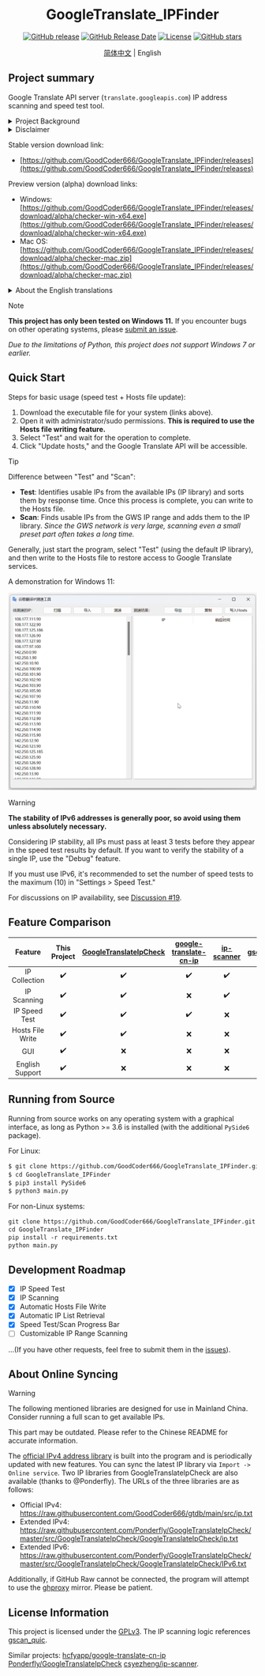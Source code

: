 <div align="center">

<h1>GoogleTranslate_IPFinder</h1>

<a href="http://github.com/GoodCoder666/GoogleTranslate_IPFinder/releases"><img alt="GitHub release" src="https://img.shields.io/github/release/GoodCoder666/GoogleTranslate_IPFinder.svg" /></a>
<a href="http://github.com/GoodCoder666/GoogleTranslate_IPFinder/releases"><img alt="GitHub Release Date" src="https://img.shields.io/github/release-date/GoodCoder666/GoogleTranslate_IPFinder.svg" /></a>
<a href="http://github.com/GoodCoder666/GoogleTranslate_IPFinder/LICENSE.md"><img alt="License" src="https://img.shields.io/github/license/GoodCoder666/GoogleTranslate_IPFinder.svg" /></a>
<a href="http://github.com/GoodCoder666/GoogleTranslate_IPFinder/stargazers"><img alt="GitHub stars" src="https://img.shields.io/github/stars/GoodCoder666/GoogleTranslate_IPFinder.svg?style=social" /></a>

<a href="./README.md">简体中文</a> | English

</div>

## Project summary

Google Translate API server (`translate.googleapis.com`) IP address scanning and speed test tool.

<details>
    <summary>Project Background</summary>
    Google stopped providing translation services on mainland China GWS servers in September 2022. This project aims to help users find usable GWS IPs and override local domain name resolution to access Google Translate servers.
</details>

<details>
    <summary>Disclaimer</summary>
    Please comply with local laws and Google's policies when using this open-source software. <strong>All consequences of illegal or unauthorized use are your own responsibility.</strong>
</details>

Stable version download link:

- [https://github.com/GoodCoder666/GoogleTranslate_IPFinder/releases](https://github.com/GoodCoder666/GoogleTranslate_IPFinder/releases)

Preview version (alpha) download links:

- Windows: [https://github.com/GoodCoder666/GoogleTranslate_IPFinder/releases/download/alpha/checker-win-x64.exe](https://github.com/GoodCoder666/GoogleTranslate_IPFinder/releases/download/alpha/checker-win-x64.exe)
- Mac OS: [https://github.com/GoodCoder666/GoogleTranslate_IPFinder/releases/download/alpha/checker-mac.zip](https://github.com/GoodCoder666/GoogleTranslate_IPFinder/releases/download/alpha/checker-mac.zip)

<details>
    <summary>About the English translations</summary>
    We <a href="https://github.com/GoodCoder666/GoogleTranslate_IPFinder/issues/38">noticed</a> that the tool might also be helpful in other countries/regions, thus English translations are added on 21 Sep, 2024. This document is mostly translated with ChatGPT and the UI is translated all by myself. Feel free to open an issue if something is wrong.
</details>


> [!NOTE]
>
> **This project has only been tested on Windows 11.** If you encounter bugs on other operating systems, please [submit an issue](https://github.com/GoodCoder666/GoogleTranslate_IPFinder/issues/new).
>
> *Due to the limitations of Python, this project does not support Windows 7 or earlier.*

## Quick Start

Steps for basic usage (speed test + Hosts file update):

1. Download the executable file for your system (links above).
2. Open it with administrator/sudo permissions. **This is required to use the Hosts file writing feature.**
3. Select "Test" and wait for the operation to complete.
4. Click "Update hosts," and the Google Translate API will be accessible.

> [!TIP]
>
> Difference between "Test" and "Scan":
>
> - **Test**: Identifies usable IPs from the available IPs (IP library) and sorts them by response time. Once this process is complete, you can write to the Hosts file.
> - **Scan**: Finds usable IPs from the GWS IP range and adds them to the IP library. *Since the GWS network is very large, scanning even a small preset part often takes a long time.*
>
> Generally, just start the program, select "Test" (using the default IP library), and then write to the Hosts file to restore access to Google Translate services.

A demonstration for Windows 11:

![](screenshots/1.gif)

> [!WARNING]
>
> **The stability of IPv6 addresses is generally poor, so avoid using them unless absolutely necessary.**
>
> Considering IP stability, all IPs must pass at least 3 tests before they appear in the speed test results by default. If you want to verify the stability of a single IP, use the "Debug" feature.
>
> If you must use IPv6, it's recommended to set the number of speed tests to the maximum (10) in "Settings > Speed Test."
>
> For discussions on IP availability, see [Discussion #19](https://github.com/GoodCoder666/GoogleTranslate_IPFinder/discussions/19).

## Feature Comparison

|     Feature     |      This Project       | [GoogleTranslateIpCheck](https://github.com/Ponderfly/GoogleTranslateIpCheck) | [google-translate-cn-ip](https://github.com/hcfyapp/google-translate-cn-ip) | [ip-scanner](https://github.com/csyezheng/ip-scanner) | [gscan_quic](https://codeberg.org/antigng/gscan_quic) |
| :-------------: | :---------------------: | :------------------------------------------------------: | :------------------------------------------------------: | :----------------------------------------------: | :----------------------------------------------: |
|   IP Collection  |        ✔️              |                          ✔️                               |                          ✔️                               |                          ✔️                       |                          ❌                       |
|   IP Scanning    |        ✔️              |                          ✔️                               |                          ❌                               |                          ✔️                       |                          ✔️                       |
|   IP Speed Test  |        ✔️              |                          ✔️                               |                          ✔️                               |                          ❌                       |                          ❌                       |
| Hosts File Write |        ✔️              |                          ✔️                               |                          ❌                               |                          ❌                       |                          ❌                       |
|     GUI          |        ✔️              |                          ❌                               |                          ❌                               |                          ❌                       |                          ❌                       |
| English Support | ✔️ | ❌ | ❌ | ❌ | ❌ |

## Running from Source

Running from source works on any operating system with a graphical interface, as long as Python >= 3.6 is installed (with the additional `PySide6` package).

For Linux:

```bash
$ git clone https://github.com/GoodCoder666/GoogleTranslate_IPFinder.git
$ cd GoogleTranslate_IPFinder
$ pip3 install PySide6
$ python3 main.py
```

For non-Linux systems:

```shell
git clone https://github.com/GoodCoder666/GoogleTranslate_IPFinder.git
cd GoogleTranslate_IPFinder
pip install -r requirements.txt
python main.py
```

## Development Roadmap

- [x] IP Speed Test
- [x] IP Scanning
- [x] Automatic Hosts File Write
- [x] Automatic IP List Retrieval
- [x] Speed Test/Scan Progress Bar
- [ ] Customizable IP Range Scanning

...(If you have other requests, feel free to submit them in the [issues](https://github.com/GoodCoder666/GoogleTranslate_IPFinder/issues)).

## About Online Syncing

> [!WARNING]
>
> The following mentioned libraries are designed for use in Mainland China. Consider running a full scan to get available IPs.
>
> This part may be outdated. Please refer to the Chinese README for accurate information.

The [official IPv4 address library](https://github.com/GoodCoder666/gtdb) is built into the program and is periodically updated with new features. You can sync the latest IP library via `Import -> Online service`. Two IP libraries from GoogleTranslateIpCheck are also available (thanks to @Ponderfly). The URLs of the three libraries are as follows:

- Official IPv4: https://raw.githubusercontent.com/GoodCoder666/gtdb/main/src/ip.txt
- Extended IPv4: https://raw.githubusercontent.com/Ponderfly/GoogleTranslateIpCheck/master/src/GoogleTranslateIpCheck/GoogleTranslateIpCheck/ip.txt
- Extended IPv6: https://raw.githubusercontent.com/Ponderfly/GoogleTranslateIpCheck/master/src/GoogleTranslateIpCheck/GoogleTranslateIpCheck/IPv6.txt

Additionally, if GitHub Raw cannot be connected, the program will attempt to use the [ghproxy](https://ghp.ci/) mirror. Please be patient.

## License Information

This project is licensed under the [GPLv3](https://github.com/GoodCoder666/GoogleTranslate_IPFinder/blob/main/LICENSE). The IP scanning logic references [gscan_quic](https://codeberg.org/antigng/gscan_quic).

Similar projects: [hcfyapp/google-translate-cn-ip](https://github.com/hcfyapp/google-translate-cn-ip) [Ponderfly/GoogleTranslateIpCheck](https://github.com/Ponderfly/GoogleTranslateIpCheck) [csyezheng/ip-scanner](https://github.com/csyezheng/ip-scanner).
